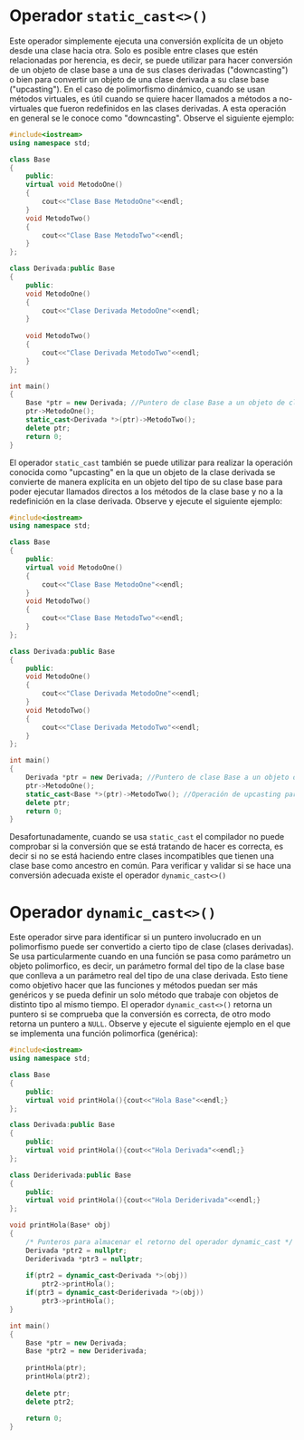 # Operador `static_cast<>()`

Este operador simplemente ejecuta una conversión explícita de un objeto desde una clase hacia otra. Solo es posible entre clases que estén relacionadas por herencia, es decir, se puede utilizar para hacer conversión de un objeto de clase base a una de sus clases derivadas ("downcasting") o bien para convertir un objeto de una clase derivada a su clase base ("upcasting"). En el caso de polimorfismo dinámico, cuando se usan métodos virtuales, es útil cuando se quiere hacer llamados a métodos a no-virtuales que fueron redefinidos en las clases derivadas. A esta operación en general se le conoce como "downcasting". Observe el siguiente ejemplo:

```C++ runnable
#include<iostream>
using namespace std;

class Base
{
    public:
    virtual void MetodoOne()
    {
        cout<<"Clase Base MetodoOne"<<endl;
    }
    void MetodoTwo()
    {
        cout<<"Clase Base MetodoTwo"<<endl;
    }
};

class Derivada:public Base
{
    public:
    void MetodoOne()
    {
        cout<<"Clase Derivada MetodoOne"<<endl;
    }
	
	void MetodoTwo()
    {
        cout<<"Clase Derivada MetodoTwo"<<endl;
    }
};

int main()
{
    Base *ptr = new Derivada; //Puntero de clase Base a un objeto de clase Derivada
    ptr->MetodoOne();
    static_cast<Derivada *>(ptr)->MetodoTwo();
    delete ptr;
    return 0;
}
```

El operador `static_cast` también se puede utilizar para realizar la operación conocida como "upcasting" en la que un objeto de la clase derivada se convierte de manera explícita en un objeto del tipo de su clase base para poder ejecutar llamados directos a los métodos de la clase base y no a la redefinición en la clase derivada. Observe y ejecute el siguiente ejemplo:

```C++ runnable
#include<iostream>
using namespace std;

class Base
{
    public:
    virtual void MetodoOne()
    {
        cout<<"Clase Base MetodoOne"<<endl;
    }
    void MetodoTwo()
    {
        cout<<"Clase Base MetodoTwo"<<endl;
    }
};

class Derivada:public Base
{
    public:
    void MetodoOne()
    {
        cout<<"Clase Derivada MetodoOne"<<endl;
    }
    void MetodoTwo()
    {
        cout<<"Clase Derivada MetodoTwo"<<endl;
    }
};

int main()
{
    Derivada *ptr = new Derivada; //Puntero de clase Base a un objeto de clase Derivada
    ptr->MetodoOne();
    static_cast<Base *>(ptr)->MetodoTwo(); //Operación de upcasting para llamar al método de la clase base
    delete ptr;
    return 0;
}
```
Desafortunadamente, cuando se usa `static_cast` el compilador no puede comprobar si la conversión que se está tratando de hacer es correcta, es decir si no se está haciendo entre clases incompatibles que tienen una clase base como ancestro en común. Para verificar y validar si se hace una conversión adecuada existe el operador `dynamic_cast<>()`

# Operador `dynamic_cast<>()`

Este operador sirve para identificar si un puntero involucrado en un polimorfismo puede ser convertido a cierto tipo de clase (clases derivadas). Se usa particularmente cuando en una función se pasa como parámetro un objeto polimorfico, es decir, un parámetro formal del tipo de la clase base que conlleva a un parámetro real del tipo de una clase derivada. Esto tiene como objetivo hacer que las funciones y métodos puedan ser más genéricos y se pueda definir un solo método que trabaje con objetos de distinto tipo al mismo tiempo. El operador `dynamic_cast<>()` retorna un puntero si se comprueba que la conversión es correcta, de otro modo retorna un puntero a `NULL`. Observe y ejecute el siguiente ejemplo en el que se implementa una función polimorfica (genérica):

```C++ runnable
#include<iostream>
using namespace std;

class Base
{
    public:
    virtual void printHola(){cout<<"Hola Base"<<endl;}
};

class Derivada:public Base
{
    public:
    virtual void printHola(){cout<<"Hola Derivada"<<endl;}
};

class Deriderivada:public Base
{
    public:
    virtual void printHola(){cout<<"Hola Deriderivada"<<endl;}
};

void printHola(Base* obj)
{
    /* Punteros para almacenar el retorno del operador dynamic_cast */
    Derivada *ptr2 = nullptr;
    Deriderivada *ptr3 = nullptr;
    
    if(ptr2 = dynamic_cast<Derivada *>(obj))
        ptr2->printHola();
    if(ptr3 = dynamic_cast<Deriderivada *>(obj))
        ptr3->printHola();
}

int main()
{
    Base *ptr = new Derivada;
    Base *ptr2 = new Deriderivada;
    
    printHola(ptr);
    printHola(ptr2);
    
    delete ptr;
    delete ptr2;
    
    return 0;
}
```
























